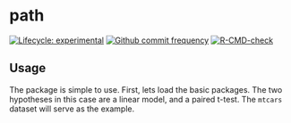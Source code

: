 
<!-- README.md is generated from README.Rmd. Please edit that file -->

# path

<!-- badges: start -->

[![Lifecycle:
experimental](https://img.shields.io/badge/lifecycle-experimental-orange.svg)](https://www.tidyverse.org/lifecycle/#experimental)
[![Github commit
frequency](https://img.shields.io/github/commit-activity/w/asshah4/diagnose)](https://github.com/asshah4/diagnose/graphs/commit-activity)
[![R-CMD-check](https://github.com/asshah4/diagnose/workflows/R-CMD-check/badge.svg)](https://github.com/asshah4/diagnose/actions)

<!-- badges: end -->

## Usage

The package is simple to use. First, lets load the basic packages. The
two hypotheses in this case are a linear model, and a paired t-test. The
`mtcars` dataset will serve as the example.
